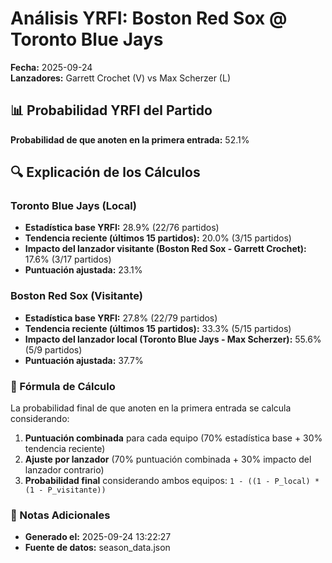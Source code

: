 # Análisis YRFI: Boston Red Sox @ Toronto Blue Jays

**Fecha:** 2025-09-24  
**Lanzadores:** Garrett Crochet (V) vs Max Scherzer (L)

## 📊 Probabilidad YRFI del Partido

**Probabilidad de que anoten en la primera entrada:** 52.1%

## 🔍 Explicación de los Cálculos

### Toronto Blue Jays (Local)
- **Estadística base YRFI:** 28.9% (22/76 partidos)
- **Tendencia reciente (últimos 15 partidos):** 20.0% (3/15 partidos)
- **Impacto del lanzador visitante (Boston Red Sox - Garrett Crochet):** 17.6% (3/17 partidos)
- **Puntuación ajustada:** 23.1%

### Boston Red Sox (Visitante)
- **Estadística base YRFI:** 27.8% (22/79 partidos)
- **Tendencia reciente (últimos 15 partidos):** 33.3% (5/15 partidos)
- **Impacto del lanzador local (Toronto Blue Jays - Max Scherzer):** 55.6% (5/9 partidos)
- **Puntuación ajustada:** 37.7%

### 📝 Fórmula de Cálculo

La probabilidad final de que anoten en la primera entrada se calcula considerando:
1. **Puntuación combinada** para cada equipo (70% estadística base + 30% tendencia reciente)
2. **Ajuste por lanzador** (70% puntuación combinada + 30% impacto del lanzador contrario)
3. **Probabilidad final** considerando ambos equipos: `1 - ((1 - P_local) * (1 - P_visitante))`

### 📌 Notas Adicionales

- **Generado el:** 2025-09-24 13:22:27
- **Fuente de datos:** season_data.json
